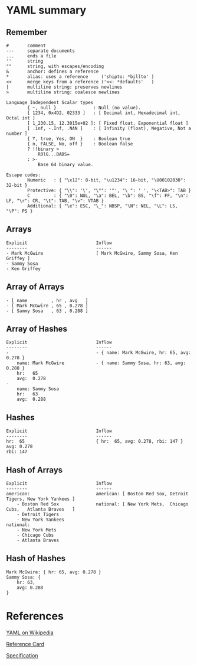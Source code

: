 # YAML summary

## Remember

    #       comment
    ---     separate documents
    ...     ends a file
    ''      string
    ""      string, with escapes/encoding
    &       anchor: defines a reference
    *       alias: uses a reference     ('shipto: *billto' )
    <<      merge keys from a reference ('<<: *defaults'   )
    |       multiline string: preserves newlines
    >       multiline string: coalesce newlines

    Language Independent Scalar types
            { ~, null }              : Null (no value).
            [ 1234, 0x4D2, 02333 ]   : [ Decimal int, Hexadecimal int, Octal int ]
            [ 1_230.15, 12.3015e+02 ]: [ Fixed float, Exponential float ]
            [ .inf, -.Inf, .NAN ]    : [ Infinity (float), Negative, Not a number ]
            { Y, true, Yes, ON  }    : Boolean true
            { n, FALSE, No, off }    : Boolean false
            ? !!binary >
                R0lG...BADS=
            : >-
                Base 64 binary value.

    Escape codes:
            Numeric   : { "\x12": 8-bit, "\u1234": 16-bit, "\U00102030": 32-bit }
            Protective: { "\\": '\', "\"": '"', "\ ": ' ', "\<TAB>": TAB }
            C         : { "\0": NUL, "\a": BEL, "\b": BS, "\f": FF, "\n": LF, "\r": CR, "\t": TAB, "\v": VTAB }
            Additional: { "\e": ESC, "\_": NBSP, "\N": NEL, "\L": LS, "\P": PS }

## Arrays

    Explicit                          Inflow
    --------                          ------
    - Mark McGwire                    [ Mark McGwire, Sammy Sosa, Ken Griffey ]
    - Sammy Sosa
    - Ken Griffey


## Array of Arrays

    - [ name         , hr , avg   ]
    - [ Mark McGwire , 65 , 0.278 ]
    - [ Sammy Sosa   , 63 , 0.288 ]


## Array of Hashes

    Explicit                          Inflow
    --------                          ------
    -                                 - { name: Mark McGwire, hr: 65, avg: 0.278 }
        name: Mark McGwire            - { name: Sammy Sosa, hr: 63, avg: 0.288 }
        hr:   65
        avg:  0.278
    -
        name: Sammy Sosa
        hr:   63
        avg:  0.288


## Hashes

    Explicit                          Inflow
    --------                          ------
    hr:  65                           { hr:  65, avg: 0.278, rbi: 147 }
    avg: 0.278
    rbi: 147


## Hash of Arrays

    Explicit                          Inflow
    --------                          ------
    american:                         american: [ Boston Red Sox, Detroit Tigers, New York Yankees ]
        - Boston Red Sox              national: [ New York Mets,  Chicago Cubs,   Atlanta Braves   ]
        - Detroit Tigers
        - New York Yankees
    national:
        - New York Mets
        - Chicago Cubs
        - Atlanta Braves


## Hash of Hashes

    Mark McGwire: { hr: 65, avg: 0.278 }
    Sammy Sosa: {
        hr: 63,
        avg: 0.288
    }



# References


[YAML on Wikipedia](http://en.wikipedia.org/wiki/YAML#Advanced_components_of_YAML)

[Reference Card](http://www.yaml.org/refcard.html)

[Specification](http://www.yaml.org/spec/1.2/spec.html)

